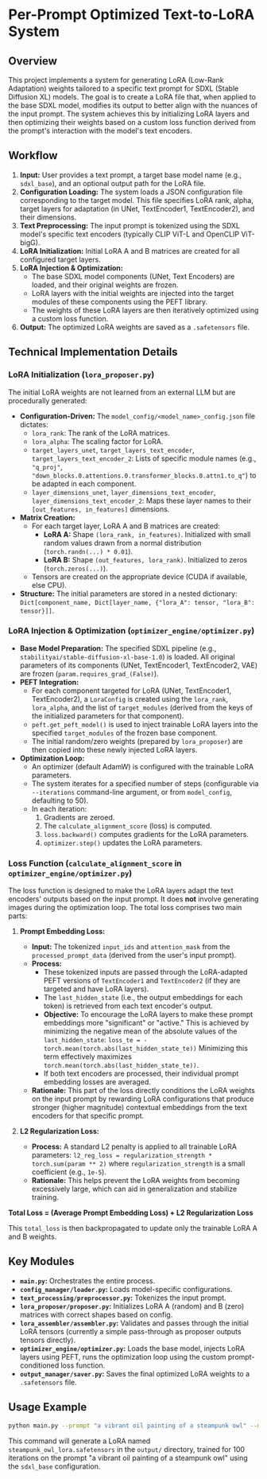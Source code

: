 # Per-Prompt Optimized Text-to-LoRA System

## Overview

This project implements a system for generating LoRA (Low-Rank Adaptation) weights tailored to a specific text prompt for SDXL (Stable Diffusion XL) models. The goal is to create a LoRA file that, when applied to the base SDXL model, modifies its output to better align with the nuances of the input prompt. The system achieves this by initializing LoRA layers and then optimizing their weights based on a custom loss function derived from the prompt's interaction with the model's text encoders.

## Workflow

1.  **Input:** User provides a text prompt, a target base model name (e.g., `sdxl_base`), and an optional output path for the LoRA file.
2.  **Configuration Loading:** The system loads a JSON configuration file corresponding to the target model. This file specifies LoRA rank, alpha, target layers for adaptation (in UNet, TextEncoder1, TextEncoder2), and their dimensions.
3.  **Text Preprocessing:** The input prompt is tokenized using the SDXL model's specific text encoders (typically CLIP ViT-L and OpenCLIP ViT-bigG).
4.  **LoRA Initialization:** Initial LoRA A and B matrices are created for all configured target layers.
5.  **LoRA Injection & Optimization:**
    *   The base SDXL model components (UNet, Text Encoders) are loaded, and their original weights are frozen.
    *   LoRA layers with the initial weights are injected into the target modules of these components using the PEFT library.
    *   The weights of these LoRA layers are then iteratively optimized using a custom loss function.
6.  **Output:** The optimized LoRA weights are saved as a `.safetensors` file.

## Technical Implementation Details

### LoRA Initialization (`lora_proposer.py`)

The initial LoRA weights are not learned from an external LLM but are procedurally generated:
*   **Configuration-Driven:** The `model_config/<model_name>_config.json` file dictates:
    *   `lora_rank`: The rank of the LoRA matrices.
    *   `lora_alpha`: The scaling factor for LoRA.
    *   `target_layers_unet`, `target_layers_text_encoder`, `target_layers_text_encoder_2`: Lists of specific module names (e.g., `"q_proj"`, `"down_blocks.0.attentions.0.transformer_blocks.0.attn1.to_q"`) to be adapted in each component.
    *   `layer_dimensions_unet`, `layer_dimensions_text_encoder`, `layer_dimensions_text_encoder_2`: Maps these layer names to their `[out_features, in_features]` dimensions.
*   **Matrix Creation:**
    *   For each target layer, LoRA A and B matrices are created:
        *   **LoRA A:** Shape `(lora_rank, in_features)`. Initialized with small random values drawn from a normal distribution (`torch.randn(...) * 0.01`).
        *   **LoRA B:** Shape `(out_features, lora_rank)`. Initialized to zeros (`torch.zeros(...)`).
    *   Tensors are created on the appropriate device (CUDA if available, else CPU).
*   **Structure:** The initial parameters are stored in a nested dictionary: `Dict[component_name, Dict[layer_name, {"lora_A": tensor, "lora_B": tensor}]]`.

### LoRA Injection & Optimization (`optimizer_engine/optimizer.py`)

*   **Base Model Preparation:** The specified SDXL pipeline (e.g., `stabilityai/stable-diffusion-xl-base-1.0`) is loaded. All original parameters of its components (UNet, TextEncoder1, TextEncoder2, VAE) are frozen (`param.requires_grad_(False)`).
*   **PEFT Integration:**
    *   For each component targeted for LoRA (UNet, TextEncoder1, TextEncoder2), a `LoraConfig` is created using the `lora_rank`, `lora_alpha`, and the list of `target_modules` (derived from the keys of the initialized parameters for that component).
    *   `peft.get_peft_model()` is used to inject trainable LoRA layers into the specified `target_modules` of the frozen base component.
    *   The initial random/zero weights (prepared by `lora_proposer`) are then copied into these newly injected LoRA layers.
*   **Optimization Loop:**
    *   An optimizer (default AdamW) is configured with the trainable LoRA parameters.
    *   The system iterates for a specified number of steps (configurable via `--iterations` command-line argument, or from `model_config`, defaulting to 50).
    *   In each iteration:
        1.  Gradients are zeroed.
        2.  The `calculate_alignment_score` (loss) is computed.
        3.  `loss.backward()` computes gradients for the LoRA parameters.
        4.  `optimizer.step()` updates the LoRA parameters.

### Loss Function (`calculate_alignment_score` in `optimizer_engine/optimizer.py`)

The loss function is designed to make the LoRA layers adapt the text encoders' outputs based on the input prompt. It does **not** involve generating images during the optimization loop.
The total loss comprises two main parts:

1.  **Prompt Embedding Loss:**
    *   **Input:** The tokenized `input_ids` and `attention_mask` from the `processed_prompt_data` (derived from the user's input prompt).
    *   **Process:**
        *   These tokenized inputs are passed through the LoRA-adapted PEFT versions of `TextEncoder1` and `TextEncoder2` (if they are targeted and have LoRA layers).
        *   The `last_hidden_state` (i.e., the output embeddings for each token) is retrieved from each text encoder's output.
        *   **Objective:** To encourage the LoRA layers to make these prompt embeddings more "significant" or "active." This is achieved by minimizing the negative mean of the absolute values of the `last_hidden_state`:
            `loss_te = -torch.mean(torch.abs(last_hidden_state_te))`
            Minimizing this term effectively maximizes `torch.mean(torch.abs(last_hidden_state_te))`.
        *   If both text encoders are processed, their individual prompt embedding losses are averaged.
    *   **Rationale:** This part of the loss directly conditions the LoRA weights on the input prompt by rewarding LoRA configurations that produce stronger (higher magnitude) contextual embeddings from the text encoders for that specific prompt.

2.  **L2 Regularization Loss:**
    *   **Process:** A standard L2 penalty is applied to all trainable LoRA parameters:
        `l2_reg_loss = regularization_strength * torch.sum(param ** 2)`
        where `regularization_strength` is a small coefficient (e.g., `1e-5`).
    *   **Rationale:** This helps prevent the LoRA weights from becoming excessively large, which can aid in generalization and stabilize training.

**Total Loss = (Average Prompt Embedding Loss) + L2 Regularization Loss**

This `total_loss` is then backpropagated to update only the trainable LoRA A and B weights.

## Key Modules

*   **`main.py`:** Orchestrates the entire process.
*   **`config_manager/loader.py`:** Loads model-specific configurations.
*   **`text_processing/preprocessor.py`:** Tokenizes the input prompt.
*   **`lora_proposer/proposer.py`:** Initializes LoRA A (random) and B (zero) matrices with correct shapes based on config.
*   **`lora_assembler/assembler.py`:** Validates and passes through the initial LoRA tensors (currently a simple pass-through as proposer outputs tensors directly).
*   **`optimizer_engine/optimizer.py`:** Loads the base model, injects LoRA layers using PEFT, runs the optimization loop using the custom prompt-conditioned loss function.
*   **`output_manager/saver.py`:** Saves the final optimized LoRA weights to a `.safetensors` file.

## Usage Example

```bash
python main.py --prompt "a vibrant oil painting of a steampunk owl" --model_name sdxl_base --output_path "output/steampunk_owl_lora.safetensors" --iterations 100
```
This command will generate a LoRA named `steampunk_owl_lora.safetensors` in the `output/` directory, trained for 100 iterations on the prompt "a vibrant oil painting of a steampunk owl" using the `sdxl_base` configuration.